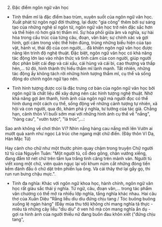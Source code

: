 2. Đặc điểm ngôn ngữ văn học

- Tính thẩm mĩ là đặc điểm bao trùm, xuyên suốt của ngôn ngữ văn học. Xuất phát từ ngôn ngữ đời thường, lại được "gia công" thêm bởi sự sáng tạo của những nghệ sĩ ngôn từ, ngôn ngữ văn học trở nên đặc sắc hơn và thể hiện rõ hơn giá trị thẩm mĩ. Sự hòa phối giữa âm và nghĩa, sự hài hòa trong cấu trúc của từng câu, đoạn, văn bản; sự chính xác và gợi hình, gợi cảm trong việc thể hiện đúng, trúng những biểu hiện của tạo vật, hành vi, thái độ của con người,... đã khiến ngôn ngữ văn học được nâng lên trình độ nghệ thuật. Đặc biệt, ngôn ngữ văn học có khả năng tác động lớn lao vào nhận thức và tình cảm của con người, giúp người đọc phân biệt cái đẹp và cái xấu, cái hùng và cái bi, cao thượng và thấp hèn,... từ đó, hình thành thị hiếu thẩm mĩ lành mạnh. Tất nhiên, những tác động ấy không tách rời những hình tượng thẩm mĩ, cụ thể và sống động do chính ngôn ngữ tạo nên.

- Tính hình tượng được coi là đặc trưng cơ bản của ngôn ngữ văn học bởi ngôn ngữ là chất liệu để xây dựng nên các hình tượng nghệ thuật. Nhờ khả năng gợi âm thanh, hình ảnh của ngôn ngữ mà người đọc có thể hình dung một cách cụ thể, sống động về những cảnh tượng tự nhiên, xã hội và con người, qua đó, khám phá ý nghĩa, tư tưởng của tác giả. Chẳng hạn, cảnh thôn Vĩ buổi sớm mai với những hình ảnh cụ thể về "nắng", "hàng cau", "vườn tược", "lá trúc",...:

Sao anh không về chơi thôn Vĩ?
Nhìn nắng hàng cau nắng mới lên
Vườn ai mướt quả xanh như ngọc
Lá trúc che ngang mặt chữ điền.
                (Đây thôn Vĩ Dạ, Hàn Mặc Tử)

Hay cảnh cho chữ như một thước phim quay chậm trong truyện Chữ người tử tù của Nguyễn Tuân: "Một người tù, cổ đeo gông, chân vướng xiềng, đang đẩm tờ nét chữ trên tấm lụa trắng tinh căng trên mảnh ván. Người tù viết xong một chữ, viên quản ngục lại vội khum núm cắt những đóng tiền kềm đánh đấu ô chữ dật trên phiến lụa ông. Và cái thây thơ lại gẩy gọ, thi run run bưng chậu mực.".

- Tính đa nghĩa: Khác với ngôn ngữ khoa học, hành chính, ngôn ngữ văn học rất giàu sắc thái ý nghĩa. Từ ngữ, câu, đoạn văn,... trong tác phẩm văn chương có thể mở ra nhiều lớp nghĩa, tầng nghĩa khác nhau. Hai câu thơ của Xuân Diệu "Rằng liễu dìu diu đứng chịu tang / Tóc buông buông xuống lệ ngàn hàng" (Đây mùa thu tới) không chỉ mang nghĩa tả thực - miêu tả những cây liễu "dìu diu" ở ven hồ mà còn mang nghĩa ẩn dụ - gợi ra hình ảnh của người thiếu nữ đang buồn đau khôn xiết ("đứng chịu tang",